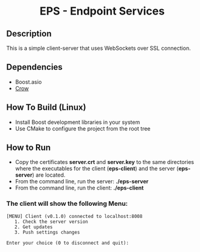 <h1 align="center">EPS - Endpoint Services</h1>

## Description
This is a simple client-server that uses WebSockets over SSL connection.

## Dependencies
- Boost.asio
- [Crow](https://crowcpp.org/master)

## How To Build (Linux)
- Install Boost development libraries in your system
- Use CMake to configure the project from the root tree

## How to Run
- Copy the certificates **server.crt** and **server.key** to the same directories where the executables for the client (**eps-client**) and the server (**eps-server**) are located.
- From the command line, run the server: **./eps-server**
- From the command line, run the client: **./eps-client**

### The client will show the following Menu:
```
[MENU] Client (v0.1.0) connected to localhost:8008
   1. Check the server version
   2. Get updates
   3. Push settings changes

Enter your choice (0 to disconnect and quit):
```